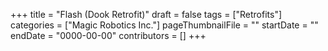 +++
title = "Flash (Dook Retrofit)"
draft = false
tags = ["Retrofits"]
categories = ["Magic Robotics Inc."]
pageThumbnailFile = ""
startDate = ""
endDate = "0000-00-00"
contributors = []
+++
